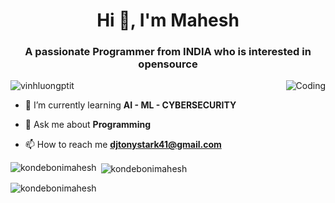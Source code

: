 <h1 align="center">Hi 👋, I'm Mahesh </h1>
<h3 align="center">A passionate Programmer from INDIA who is interested in opensource </h3>
<img align="right" alt="Coding" src="https://raw.githubusercontent.com/anikakash/anikakash/main/assets/focus-animation.gif?raw=true">



<p align="left"> <img src="https://komarev.com/ghpvc/?username=vinhluongptit&label=Profile%20views&color=0e75b6&style=flat" alt="vinhluongptit" /> </p>

- 🌱 I’m currently learning **AI - ML - CYBERSECURITY**

- 💬 Ask me about **Programming**

- 📫 How to reach me **djtonystark41@gmail.com**

<p><img align="left" src="https://github-readme-stats.vercel.app/api/top-langs?username=kondebonimahesh&show_icons=true&locale=en&layout=compact" alt="kondebonimahesh" /></p>

<p>&nbsp;<img align="center" src="https://github-readme-stats.vercel.app/api?username=kondebonimahesh&show_icons=true&locale=en" alt="kondebonimahesh" /></p>

<p><img align="center" src="https://github-readme-streak-stats.herokuapp.com/?user=kondebonimahesh&" alt="kondebonimahesh" /></p>
